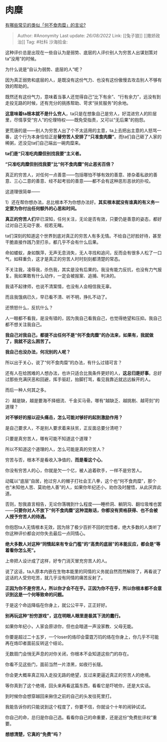 # 肉糜
[有哪些常见的类似「何不食肉糜」的言论?](https://www.zhihu.com/question/22766584/answer/2637135831)

> Author: #Anonymity
> Last update: *26/08/2022*
> Link: [[兔子狼]] [[撒娇政治]]
> Tag: #社科
> 沙海拾金:

这种评价总是出现在一些自认为是弱势、底层的人评价别人为穷苦人出谋划策对ta“没用”的时候。

为什么说是“自认为弱势、底层的人“呢？

因为真正弱势和底层的人，是既没有这份气力、也没有这份傲慢去攻击别人不够有效的帮助的。

既然还有这份气力，意味着当事人还觉得自己“比下有余”、“行有余力”，远没有到走投无路的时候，还有充分的挑拣帮助、苛求“扶贫服务”的余地。

**这意味着ta根本就不是什么穷人**，ta只是在想象自己是穷人，好混进穷人的阶层里，尽情享受“穷人”的伦理特权——既免受指责，又可以“无后果”的抱怨。

更荒唐的是——别人为穷苦人出了个不太适用的主意，ta上去把出主意的人怒骂一番，这个行为本身恰恰正是**替穷苦人安排了“只准食肉糜”**。而ta们自己砸了人家的稀粥，还没见ta们自己端出一碗肉糜来。

**ta们是“只准吃肉糜但别找我要”主义者。**

**“只准吃肉糜但别找我要”比“何不食肉糜”何止恶劣百倍？**

真正的穷苦人，对任何一点善意——包括哪怕不够有效的善意、掺杂着私欲的善意、三心二意的善意、经不起考验的善意——都不会有这种恶形恶状的扑咬。

这道理很简单——

1）还在帮你想办法，总比根本不为你想办法好。**其实根本就没有谁真的有义务一定要为你付出任何额外的心思和时间。**

**真正的穷苦人们**早已深知，任何关注，无论是否有效，只要仍是善意的姿态，都好过对自己无动于衷、视若无睹。

ta们深刻的知道这个世界到底对真正的穷苦人有多无情。不给自己好脸好待，甚至干脆直接作践乃至打杀，都几乎不会有什么后果。

命如蝼蚁，身如飘萍，无声无息消失，无人寻找和追问，反而会有很多人松了一口气，如释重负，这才是真正的穷苦人时时刻刻都清楚的常态。

不关注我，凌辱我，杀伤我，其实是没有后果的。我没有能力反抗，也没有力气报复。我如果敢有什么动作，一定会被报案、追捕、判决的。

我请不起律师，也说不清案情，也没有人会相信我无辜。

而且我饿病已久，早已看不清、听不明，挣扎不动了。

还愤怒什么，反抗什么？

人一眼都不看我，是没有错的，因为我自己看我自己，也觉得绝望和压抑。我自己都不想关注我自己。

**我自己对我自己，都提不出任何不是“何不食肉糜”的办法来，如果有，我就做了，我就不这么困苦了。**

**我自己也没办法，何况别的人呢？**

所以出于关心，说了“何不食肉糜”的办法，有什么过错可言？

还有人在给困难的人想办法，也许只适合比我条件更好的人，**这总归是好事**。总好过那些充满厌恶和回避，挥手驱赶，抬脚打骂，看见我靠近就远远躲开的人。

而后一种人何其之多。

2）越是缺，越是要海不择细流、千金买马骨。哪有“越缺乏、越挑剔、越苛刻”的道理？

**对不够好的报以迎头痛击，怎么可能对够好的起到激励作用？**

是自己要求人，不是别人要求着来扶贫，正反面总要分清吧？

只要是真穷苦人，哪有可能不知道这个道理？

所以不知道这个道理的人，怎么可能是真的穷苦人？

穷苦与否，根本不是看收入净值的，**而是看这个心**。

你没有穷苦人的心，你就是欠一个亿，被人追着砍手，一样不是穷苦人。

动辄以“底层“自居，抢过穷人的帽子打社会王八拳，这个也“何不食肉糜”，那个也“未知他人苦、莫劝他人善”的人，如果你年纪还小，劝你及时醒悟，从此厌弃此道。

否则，恕我直言相告，无论你落魄到什么程度——睡桥洞、躺阴沟、翻垃圾堆也罢——**只要你对人不放下“何不食肉糜”这种混账话，你都没有资格获得、也不会被人授予穷苦人的待遇。**

你抱怨ta人无情根本无效，因为除了极少百折不回的觉悟者，绝大多数的人类听了你这种评价都会对你失去最后一点同情心。

**绝大多数人对这种“同情起来有专业门槛”的“高贵的底层”的本能反应，都会是“等着看你怎么死”。**

上帝把人设计成了这样，好专门消灭冒充穷苦人的人。

说了这话，ta人原本内嵌在生物本能里的同情的义务就自然而然解除了，再看说了这话的人受穷吃苦，就几乎没有同情的痛苦反射了。

**正因为你不是穷苦人，所以你才会不在乎。正因为你不在乎，所以你根本都不会意识到这是一个何等致命的问题。**

于是这个命运降临在你身上，就公公平平，正正好好。

**别再玩这种“扮穷游戏”，这在明眼人眼里是极其下流的蠢行。**

如果你年纪小，人家会原谅你，但也会暗道一声没家教、父母无能。

你要是超过二十五岁，一个loser的烙印会雷霆万钧的烙在你身上，你几乎不可能再在烙印者面前反转这个结论。

无数扇门会悄无声息的对你关闭，你根本不会知道这些门的存在。

你看不见这些门，面前当然一片漆黑，如夜行长隧。

你会更大概率真正陷入走投无路的绝望，反过来更逼近真正的穷苦人的绝境。

等你真到了这个绝境，回头来再看这篇东西，看看它是吓唬你，还是大实话。

到时候你会想穿越回来揪住之前的自己的头发往死里打。

我能告诉你的只能说到这个程度了，你要不信，你就设个十年的闹钟试试。

你自己的命，总归是你自己选。看看你自己的命重要，还是这份“免费批评权”重要。

**想想清楚，它真的“免费”吗？**
